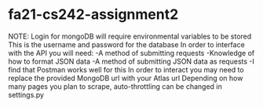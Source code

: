# fa21-cs242-assignment2
NOTE: Login for mongoDB will require environmental variables to be stored
This is the username and password for the database
In order to interface with the API you will need:
-A method of submitting requests
-Knowledge of how to format JSON data
-A method of submitting JSON data as requests
-I find that Postman works well for this
In order to interact you may need to replace the provided MongoDB url with your Atlas url
Depending on how many pages you plan to scrape, auto-throttling can be changed in settings.py